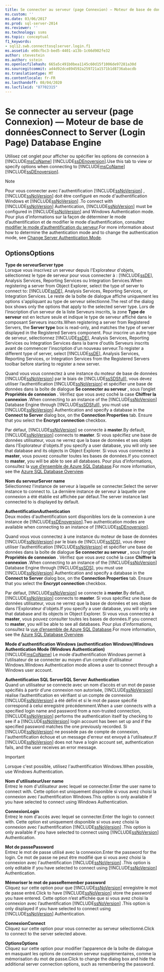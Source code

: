 ```yaml
---
title: Se connecter au serveur (page Connexion) — Moteur de base de données | Microsoft Docs
ms.custom: ''
ms.date: 03/06/2017
ms.prod: sql-server-2014
ms.reviewer: ''
ms.technology: ssms
ms.topic: conceptual
f1_keywords:
- sql12.swb.connecttosqlserver.login.f1
ms.assetid: e08cfbc3-bed5-4401-a13b-1c66d902fe32
author: stevestein
ms.author: sstein
ms.openlocfilehash: 665a5c491b0bea1145c60d15f1006de97281a30d
ms.sourcegitcommit: ad4d92dce894592a259721a1571b1d8736abacdb
ms.translationtype: MT
ms.contentlocale: fr-FR
ms.lasthandoff: 08/04/2020
ms.locfileid: "87702315"
---
```

# <a name="connect-to-server-login-page-database-engine"></a><span data-ttu-id="3f77d-102">Se connecter au serveur (page Connexion) — Moteur de base de données</span><span class="sxs-lookup"><span data-stu-id="3f77d-102">Connect to Server (Login Page) Database Engine</span></span>
  <span data-ttu-id="3f77d-103">Utilisez cet onglet pour afficher ou spécifier les options de connexion à [!INCLUDE[msCoName](../../includes/msconame-md.md)] [!INCLUDE[ssDEnoversion](../../includes/ssdenoversion-md.md)].</span><span class="sxs-lookup"><span data-stu-id="3f77d-103">Use this tab to view or specify options when connecting to [!INCLUDE[msCoName](../../includes/msconame-md.md)] [!INCLUDE[ssDEnoversion](../../includes/ssdenoversion-md.md)].</span></span>  
  
> [!NOTE]  
>  <span data-ttu-id="3f77d-104">Pour vous connecter avec l'authentification [!INCLUDE[ssNoVersion](../../includes/ssnoversion-md.md)] , [!INCLUDE[ssNoVersion](../../includes/ssnoversion-md.md)] doit être configuré en mode d'authentification Windows et [!INCLUDE[ssNoVersion](../../includes/ssnoversion-md.md)] .</span><span class="sxs-lookup"><span data-stu-id="3f77d-104">To connect with [!INCLUDE[ssNoVersion](../../includes/ssnoversion-md.md)] Authentication, [!INCLUDE[ssNoVersion](../../includes/ssnoversion-md.md)] must be configured in [!INCLUDE[ssNoVersion](../../includes/ssnoversion-md.md)] and Windows Authentication mode.</span></span> <span data-ttu-id="3f77d-105">Pour plus d’informations sur la façon de déterminer le mode d’authentification et de modifier le mode d’authentification, consultez [modifier le mode d’authentification du serveur](../../database-engine/configure-windows/change-server-authentication-mode.md).</span><span class="sxs-lookup"><span data-stu-id="3f77d-105">For more information about how to determine the authentication mode and to change the authentication mode, see [Change Server Authentication Mode](../../database-engine/configure-windows/change-server-authentication-mode.md).</span></span>  
  
## <a name="options"></a><span data-ttu-id="3f77d-106">Options</span><span class="sxs-lookup"><span data-stu-id="3f77d-106">Options</span></span>  
 <span data-ttu-id="3f77d-107">**Type de serveur**</span><span class="sxs-lookup"><span data-stu-id="3f77d-107">**Server type**</span></span>  
 <span data-ttu-id="3f77d-108">Lorsque vous inscrivez un serveur depuis l'Explorateur d'objets, sélectionnez le type de serveur pour vous connecter à : [!INCLUDE[ssDE](../../includes/ssde-md.md)], Analysis Services, Reporting Services ou Integration Services.</span><span class="sxs-lookup"><span data-stu-id="3f77d-108">When registering a server from Object Explorer, select the type of server to connect to: [!INCLUDE[ssDE](../../includes/ssde-md.md)], Analysis Services, Reporting Services, or Integration Services.</span></span> <span data-ttu-id="3f77d-109">Le reste de la boîte de dialogue affiche uniquement les options s'appliquant au type de serveur sélectionné.</span><span class="sxs-lookup"><span data-stu-id="3f77d-109">The rest of the dialog box shows only the options that apply to the selected server type.</span></span> <span data-ttu-id="3f77d-110">Lors de l’inscription d’un serveur de la liste Serveurs inscrits, la zone **Type de serveur** est en lecture seule et indique le type de serveur affiché dans le composant Serveurs inscrits.</span><span class="sxs-lookup"><span data-stu-id="3f77d-110">When registering a server from Registered Servers, the **Server type** box is read-only, and matches the type of server displayed in the Registered Servers component.</span></span> <span data-ttu-id="3f77d-111">Pour inscrire un autre type de serveur, sélectionnez [!INCLUDE[ssDE](../../includes/ssde-md.md)], Analysis Services, Reporting Services ou Integration Services dans la barre d'outils Serveurs inscrits avant de commencer l'inscription d'un nouveau serveur.</span><span class="sxs-lookup"><span data-stu-id="3f77d-111">To register a different type of server, select [!INCLUDE[ssDE](../../includes/ssde-md.md)], Analysis Services, Reporting Services, or Integration Services from the Registered Servers toolbar before starting to register a new server.</span></span>  
  
 <span data-ttu-id="3f77d-112">Quand vous vous connectez à une instance du moteur de base de données [!INCLUDE[ssNoVersion](../../includes/ssnoversion-md.md)] par le biais de [!INCLUDE[ssSDSfull](../../includes/sssdsfull-md.md)], vous devez utiliser l’authentification [!INCLUDE[ssNoVersion](../../includes/ssnoversion-md.md)] et spécifier une base de données dans la boîte de dialogue **Se connecter au serveur** , sous l’onglet **Propriétés de connexion** . Vérifiez que vous avez coché la case **Chiffrer la connexion** .</span><span class="sxs-lookup"><span data-stu-id="3f77d-112">When connecting to an instance of the [!INCLUDE[ssNoVersion](../../includes/ssnoversion-md.md)] Database Engine through [!INCLUDE[ssSDSfull](../../includes/sssdsfull-md.md)], you must use [!INCLUDE[ssNoVersion](../../includes/ssnoversion-md.md)] Authentication and specify a database in the **Connect to Server** dialog box, on the **Connection Properties** tab. Ensure that you select the **Encrypt connection** checkbox.</span></span>  
  
 <span data-ttu-id="3f77d-113">Par défaut, [!INCLUDE[ssNoVersion](../../includes/ssnoversion-md.md)] se connecte à **master**.</span><span class="sxs-lookup"><span data-stu-id="3f77d-113">By default, [!INCLUDE[ssNoVersion](../../includes/ssnoversion-md.md)] connects to **master**.</span></span> <span data-ttu-id="3f77d-114">Si vous spécifiez une base de données utilisateur, vous ne verrez que la base de données et ses objets dans l'Explorateur d'objets.</span><span class="sxs-lookup"><span data-stu-id="3f77d-114">If you specify a user database, you will only see that database and its objects in Object Explorer.</span></span> <span data-ttu-id="3f77d-115">Si vous vous connectez à **master**, vous pouvez consulter toutes les bases de données.</span><span class="sxs-lookup"><span data-stu-id="3f77d-115">If you connect to **master**, you will be able to see all databases.</span></span> <span data-ttu-id="3f77d-116">Pour plus d’informations, consultez la [vue d’ensemble de Azure SQL Database](/azure/sql-database/sql-database-technical-overview).</span><span class="sxs-lookup"><span data-stu-id="3f77d-116">For more information, see the [Azure SQL Database Overview](/azure/sql-database/sql-database-technical-overview).</span></span>  
  
 <span data-ttu-id="3f77d-117">**Nom du serveur**</span><span class="sxs-lookup"><span data-stu-id="3f77d-117">**Server name**</span></span>  
 <span data-ttu-id="3f77d-118">Sélectionnez l'instance de serveur à laquelle se connecter.</span><span class="sxs-lookup"><span data-stu-id="3f77d-118">Select the server instance to connect to.</span></span> <span data-ttu-id="3f77d-119">La dernière instance de serveur à laquelle une connexion a été établie est affichée par défaut.</span><span class="sxs-lookup"><span data-stu-id="3f77d-119">The server instance last connected to is displayed by default.</span></span>  
  
 <span data-ttu-id="3f77d-120">**Authentification**</span><span class="sxs-lookup"><span data-stu-id="3f77d-120">**Authentication**</span></span>  
 <span data-ttu-id="3f77d-121">Deux modes d'authentification sont disponibles lors de la connexion à une instance de [!INCLUDE[ssDEnoversion](../../includes/ssdenoversion-md.md)].</span><span class="sxs-lookup"><span data-stu-id="3f77d-121">Two authentication modes are available when connecting to an instance of [!INCLUDE[ssDEnoversion](../../includes/ssdenoversion-md.md)].</span></span>  
  
 <span data-ttu-id="3f77d-122">Quand vous vous connectez à une instance du moteur de base de données [!INCLUDE[ssNoVersion](../../includes/ssnoversion-md.md)] par le biais de [!INCLUDE[ssSDS](../../includes/sssds-md.md)], vous devez utiliser l’authentification [!INCLUDE[ssNoVersion](../../includes/ssnoversion-md.md)] et spécifier une base de données dans la boîte de dialogue **Se connecter au serveur** , sous l’onglet **Propriétés de connexion** . Vérifiez que vous avez coché la case **Chiffrer la connexion** .</span><span class="sxs-lookup"><span data-stu-id="3f77d-122">When connecting to an instance of the [!INCLUDE[ssNoVersion](../../includes/ssnoversion-md.md)] Database Engine through [!INCLUDE[ssSDS](../../includes/sssds-md.md)], you must use [!INCLUDE[ssNoVersion](../../includes/ssnoversion-md.md)] Authentication and specify a database in the **Connect to Server** dialog box, on the **Connection Properties** tab. Ensure that you select the **Encrypt connection** checkbox.</span></span>  
  
 <span data-ttu-id="3f77d-123">Par défaut, [!INCLUDE[ssNoVersion](../../includes/ssnoversion-md.md)] se connecte à **master**.</span><span class="sxs-lookup"><span data-stu-id="3f77d-123">By default, [!INCLUDE[ssNoVersion](../../includes/ssnoversion-md.md)] connects to **master**.</span></span> <span data-ttu-id="3f77d-124">Si vous spécifiez une base de données utilisateur, vous ne verrez que la base de données et ses objets dans l'Explorateur d'objets.</span><span class="sxs-lookup"><span data-stu-id="3f77d-124">If you specify a user database, you will only see that database and its objects in Object Explorer.</span></span> <span data-ttu-id="3f77d-125">Si vous vous connectez à **master**, vous pouvez consulter toutes les bases de données.</span><span class="sxs-lookup"><span data-stu-id="3f77d-125">If you connect to **master**, you will be able to see all databases.</span></span> <span data-ttu-id="3f77d-126">Pour plus d’informations, consultez la [vue d’ensemble de Azure SQL Database](/azure/sql-database/sql-database-technical-overview).</span><span class="sxs-lookup"><span data-stu-id="3f77d-126">For more information, see the [Azure SQL Database Overview](/azure/sql-database/sql-database-technical-overview).</span></span>  
  
 <span data-ttu-id="3f77d-127">**Mode d'authentification Windows (authentification Windows)**</span><span class="sxs-lookup"><span data-stu-id="3f77d-127">**Windows Authentication Mode (Windows Authentication)**</span></span>  
 [!INCLUDE[msCoName](../../includes/msconame-md.md)] <span data-ttu-id="3f77d-128">Le mode d’authentification Windows permet à l’utilisateur de se connecter au moyen d’un compte d’utilisateur Windows.</span><span class="sxs-lookup"><span data-stu-id="3f77d-128">Windows Authentication mode allows a user to connect through a Windows user account.</span></span>  
  
 <span data-ttu-id="3f77d-129">**Authentification SQL Server**</span><span class="sxs-lookup"><span data-stu-id="3f77d-129">**SQL Server Authentication**</span></span>  
 <span data-ttu-id="3f77d-130">Quand un utilisateur se connecte avec un nom d’accès et un mot de passe spécifiés à partir d’une connexion non autorisée, [!INCLUDE[ssNoVersion](../../includes/ssnoversion-md.md)] réalise l’authentification en vérifiant si un compte de connexion [!INCLUDE[ssNoVersion](../../includes/ssnoversion-md.md)] a été défini et si le mot de passe spécifié correspond à celui enregistré précédemment.</span><span class="sxs-lookup"><span data-stu-id="3f77d-130">When a user connects with a specified login name and password from a non-trusted connection, [!INCLUDE[ssNoVersion](../../includes/ssnoversion-md.md)] performs the authentication itself by checking to see if a [!INCLUDE[ssNoVersion](../../includes/ssnoversion-md.md)] login account has been set up and if the specified password matches the one previously recorded.</span></span> <span data-ttu-id="3f77d-131">Si [!INCLUDE[ssNoVersion](../../includes/ssnoversion-md.md)] ne possède pas de compte de connexion, l'authentification échoue et un message d'erreur est envoyé à l'utilisateur.</span><span class="sxs-lookup"><span data-stu-id="3f77d-131">If [!INCLUDE[ssNoVersion](../../includes/ssnoversion-md.md)] does not have a login account set, authentication fails, and the user receives an error message.</span></span>  
  
> [!IMPORTANT]  
>  <span data-ttu-id="3f77d-132">Lorsque c'est possible, utilisez l'authentification Windows.</span><span class="sxs-lookup"><span data-stu-id="3f77d-132">When possible, use Windows Authentication.</span></span>  
  
 <span data-ttu-id="3f77d-133">**Nom d'utilisateur**</span><span class="sxs-lookup"><span data-stu-id="3f77d-133">**User name**</span></span>  
 <span data-ttu-id="3f77d-134">Entrez le nom d'utilisateur avec lequel se connecter.</span><span class="sxs-lookup"><span data-stu-id="3f77d-134">Enter the user name to connect with.</span></span> <span data-ttu-id="3f77d-135">Cette option est uniquement disponible si vous avez choisi la connexion avec l'authentification Windows.</span><span class="sxs-lookup"><span data-stu-id="3f77d-135">This option is only available if you have selected to connect using Windows Authentication.</span></span>  
  
 <span data-ttu-id="3f77d-136">**Connexion**</span><span class="sxs-lookup"><span data-stu-id="3f77d-136">**Login**</span></span>  
 <span data-ttu-id="3f77d-137">Entrez le nom d'accès avec lequel se connecter.</span><span class="sxs-lookup"><span data-stu-id="3f77d-137">Enter the login to connect with.</span></span> <span data-ttu-id="3f77d-138">Cette option est uniquement disponible si vous avez choisi la connexion avec l'authentification [!INCLUDE[ssNoVersion](../../includes/ssnoversion-md.md)] .</span><span class="sxs-lookup"><span data-stu-id="3f77d-138">This option is only available if you have selected to connect using [!INCLUDE[ssNoVersion](../../includes/ssnoversion-md.md)] Authentication.</span></span>  
  
 <span data-ttu-id="3f77d-139">**Mot de passe**</span><span class="sxs-lookup"><span data-stu-id="3f77d-139">**Password**</span></span>  
 <span data-ttu-id="3f77d-140">Entrez le mot de passe utilisé avec la connexion.</span><span class="sxs-lookup"><span data-stu-id="3f77d-140">Enter the password for the login.</span></span> <span data-ttu-id="3f77d-141">Ce mot de passe ne peut être modifié que si vous avez choisi la connexion avec l'authentification [!INCLUDE[ssNoVersion](../../includes/ssnoversion-md.md)] .</span><span class="sxs-lookup"><span data-stu-id="3f77d-141">This option is only editable if you have selected to connect using [!INCLUDE[ssNoVersion](../../includes/ssnoversion-md.md)] Authentication.</span></span>  
  
 <span data-ttu-id="3f77d-142">**Mémoriser le mot de passe**</span><span class="sxs-lookup"><span data-stu-id="3f77d-142">**Remember password**</span></span>  
 <span data-ttu-id="3f77d-143">Cliquez sur cette option pour que [!INCLUDE[ssNoVersion](../../includes/ssnoversion-md.md)] enregistre le mot de passe entré.</span><span class="sxs-lookup"><span data-stu-id="3f77d-143">Click to have [!INCLUDE[ssNoVersion](../../includes/ssnoversion-md.md)] store the password you have entered.</span></span> <span data-ttu-id="3f77d-144">Cette option n’est affichée que si vous avez choisi la connexion avec l’authentification [!INCLUDE[ssNoVersion](../../includes/ssnoversion-md.md)] .</span><span class="sxs-lookup"><span data-stu-id="3f77d-144">This option is only displayed if you have selected to connect using [!INCLUDE[ssNoVersion](../../includes/ssnoversion-md.md)] Authentication.</span></span>  
  
 <span data-ttu-id="3f77d-145">**Connexion**</span><span class="sxs-lookup"><span data-stu-id="3f77d-145">**Connect**</span></span>  
 <span data-ttu-id="3f77d-146">Cliquez sur cette option pour vous connecter au serveur sélectionné.</span><span class="sxs-lookup"><span data-stu-id="3f77d-146">Click to connect to the server selected above.</span></span>  
  
 <span data-ttu-id="3f77d-147">**Options**</span><span class="sxs-lookup"><span data-stu-id="3f77d-147">**Options**</span></span>  
 <span data-ttu-id="3f77d-148">Cliquez sur cette option pour modifier l’apparence de la boîte de dialogue en masquant les options de connexion serveur supplémentaires, comme la mémorisation du mot de passe.</span><span class="sxs-lookup"><span data-stu-id="3f77d-148">Click to change the dialog box and hide the additional server connection options, such as remembering the password.</span></span>  
  
  
